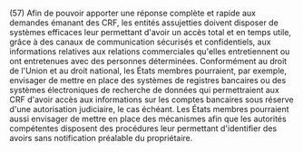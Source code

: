 (57) Afin de pouvoir apporter une réponse complète et rapide aux demandes émanant des CRF, les entités assujetties doivent disposer de systèmes efficaces leur permettant d'avoir un accès total et en temps utile, grâce à des canaux de communication sécurisés et confidentiels, aux informations relatives aux relations commerciales qu'elles entretiennent ou ont entretenues avec des personnes déterminées. Conformément au droit de l'Union et au droit national, les États membres pourraient, par exemple, envisager de mettre en place des systèmes de registres bancaires ou des systèmes électroniques de recherche de données qui permettraient aux CRF d'avoir accès aux informations sur les comptes bancaires sous réserve d'une autorisation judiciaire, le cas échéant. Les États membres pourraient aussi envisager de mettre en place des mécanismes afin que les autorités compétentes disposent des procédures leur permettant d'identifier des avoirs sans notification préalable du propriétaire.